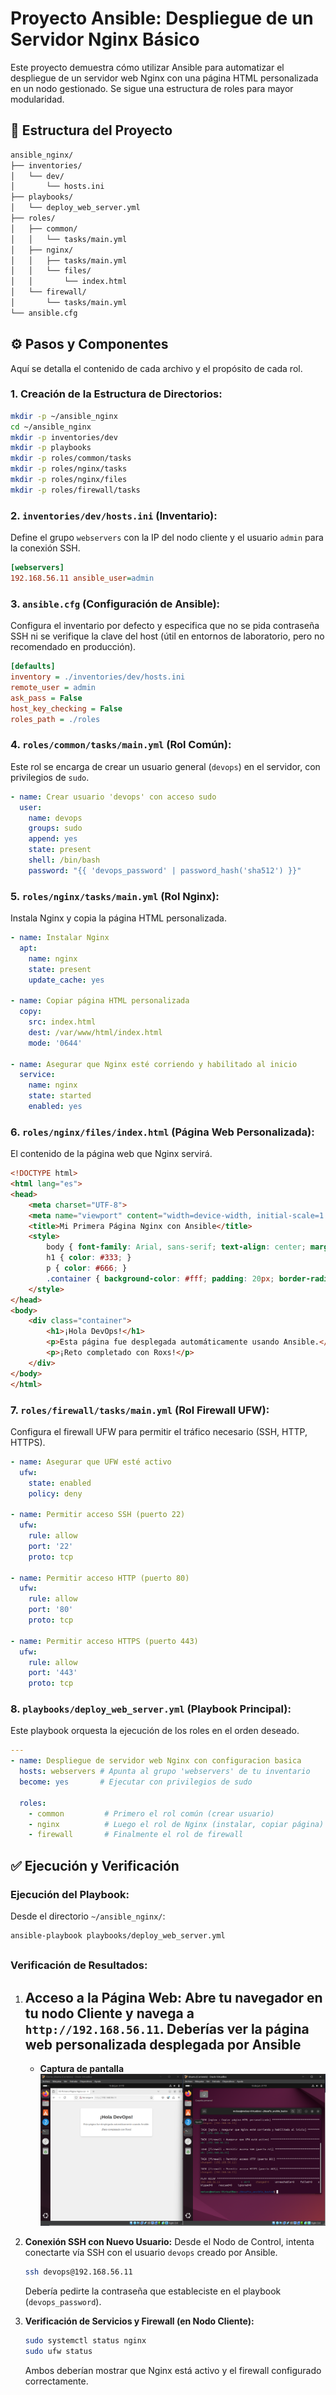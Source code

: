 # Proyecto Ansible: Despliegue de un Servidor Nginx Básico

Este proyecto demuestra cómo utilizar Ansible para automatizar el despliegue de un servidor web Nginx con una página HTML personalizada en un nodo gestionado. Se sigue una estructura de roles para mayor modularidad.

## 📁 Estructura del Proyecto

```txt
ansible_nginx/
├── inventories/
│   └── dev/
│       └── hosts.ini
├── playbooks/
│   └── deploy_web_server.yml
├── roles/
│   ├── common/
│   │   └── tasks/main.yml
│   ├── nginx/
│   │   ├── tasks/main.yml
│   │   └── files/
│   │       └── index.html
│   └── firewall/
│       └── tasks/main.yml
└── ansible.cfg
```

## ⚙️ Pasos y Componentes

Aquí se detalla el contenido de cada archivo y el propósito de cada rol.

### 1\. **Creación de la Estructura de Directorios:**

```bash
mkdir -p ~/ansible_nginx
cd ~/ansible_nginx
mkdir -p inventories/dev
mkdir -p playbooks
mkdir -p roles/common/tasks
mkdir -p roles/nginx/tasks
mkdir -p roles/nginx/files
mkdir -p roles/firewall/tasks
```

### 2\. **`inventories/dev/hosts.ini` (Inventario):**

Define el grupo `webservers` con la IP del nodo cliente y el usuario `admin` para la conexión SSH.

```ini
[webservers]
192.168.56.11 ansible_user=admin
```

### 3\. **`ansible.cfg` (Configuración de Ansible):**

Configura el inventario por defecto y especifica que no se pida contraseña SSH ni se verifique la clave del host (útil en entornos de laboratorio, pero no recomendado en producción).

```ini
[defaults]
inventory = ./inventories/dev/hosts.ini
remote_user = admin
ask_pass = False
host_key_checking = False
roles_path = ./roles
```

### 4\. **`roles/common/tasks/main.yml` (Rol Común):**

Este rol se encarga de crear un usuario general (`devops`) en el servidor, con privilegios de `sudo`.

```yaml
- name: Crear usuario 'devops' con acceso sudo
  user:
    name: devops
    groups: sudo
    append: yes
    state: present
    shell: /bin/bash
    password: "{{ 'devops_password' | password_hash('sha512') }}"
```

### 5\. **`roles/nginx/tasks/main.yml` (Rol Nginx):**

Instala Nginx y copia la página HTML personalizada.

```yaml
- name: Instalar Nginx
  apt:
    name: nginx
    state: present
    update_cache: yes

- name: Copiar página HTML personalizada
  copy:
    src: index.html
    dest: /var/www/html/index.html
    mode: '0644'

- name: Asegurar que Nginx esté corriendo y habilitado al inicio
  service:
    name: nginx
    state: started
    enabled: yes
```

### 6\. **`roles/nginx/files/index.html` (Página Web Personalizada):**

El contenido de la página web que Nginx servirá.

```html
<!DOCTYPE html>
<html lang="es">
<head>
    <meta charset="UTF-8">
    <meta name="viewport" content="width=device-width, initial-scale=1.0">
    <title>Mi Primera Página Nginx con Ansible</title>
    <style>
        body { font-family: Arial, sans-serif; text-align: center; margin-top: 50px; background-color: #f0f0f0; }
        h1 { color: #333; }
        p { color: #666; }
        .container { background-color: #fff; padding: 20px; border-radius: 8px; box-shadow: 0 4px 8px rgba(0,0,0,0.1); display: inline-block; }
    </style>
</head>
<body>
    <div class="container">
        <h1>¡Hola DevOps!</h1>
        <p>Esta página fue desplegada automáticamente usando Ansible.</p>
        <p>¡Reto completado con Roxs!</p>
    </div>
</body>
</html>
```

### 7\. **`roles/firewall/tasks/main.yml` (Rol Firewall UFW):**

Configura el firewall UFW para permitir el tráfico necesario (SSH, HTTP, HTTPS).

```yaml
- name: Asegurar que UFW esté activo
  ufw:
    state: enabled
    policy: deny

- name: Permitir acceso SSH (puerto 22)
  ufw:
    rule: allow
    port: '22'
    proto: tcp

- name: Permitir acceso HTTP (puerto 80)
  ufw:
    rule: allow
    port: '80'
    proto: tcp

- name: Permitir acceso HTTPS (puerto 443)
  ufw:
    rule: allow
    port: '443'
    proto: tcp
```

### 8\. **`playbooks/deploy_web_server.yml` (Playbook Principal):**

Este playbook orquesta la ejecución de los roles en el orden deseado.

```yaml
---
- name: Despliegue de servidor web Nginx con configuracion basica
  hosts: webservers # Apunta al grupo 'webservers' de tu inventario
  become: yes       # Ejecutar con privilegios de sudo

  roles:
    - common         # Primero el rol común (crear usuario)
    - nginx          # Luego el rol de Nginx (instalar, copiar página)
    - firewall       # Finalmente el rol de firewall
```

## ✅ Ejecución y Verificación

### **Ejecución del Playbook:**

Desde el directorio `~/ansible_nginx/`:

```bash
ansible-playbook playbooks/deploy_web_server.yml
```

##

### **Verificación de Resultados:**

1. ## **Acceso a la Página Web:** Abre tu navegador en tu nodo Cliente y navega a `http://192.168.56.11`. Deberías ver la página web personalizada desplegada por Ansible

   * **Captura de pantalla**
![Apache básica](/assets/day-06/ngix_basico.png "Nginx básico")

2. **Conexión SSH con Nuevo Usuario:** Desde el Nodo de Control, intenta conectarte vía SSH con el usuario `devops` creado por Ansible.

    ```bash
    ssh devops@192.168.56.11
    ```

    Debería pedirte la contraseña que estableciste en el playbook (`devops_password`).
3. **Verificación de Servicios y Firewall (en Nodo Cliente):**

    ```bash
    sudo systemctl status nginx
    sudo ufw status
    ```

    Ambos deberían mostrar que Nginx está activo y el firewall configurado correctamente.
